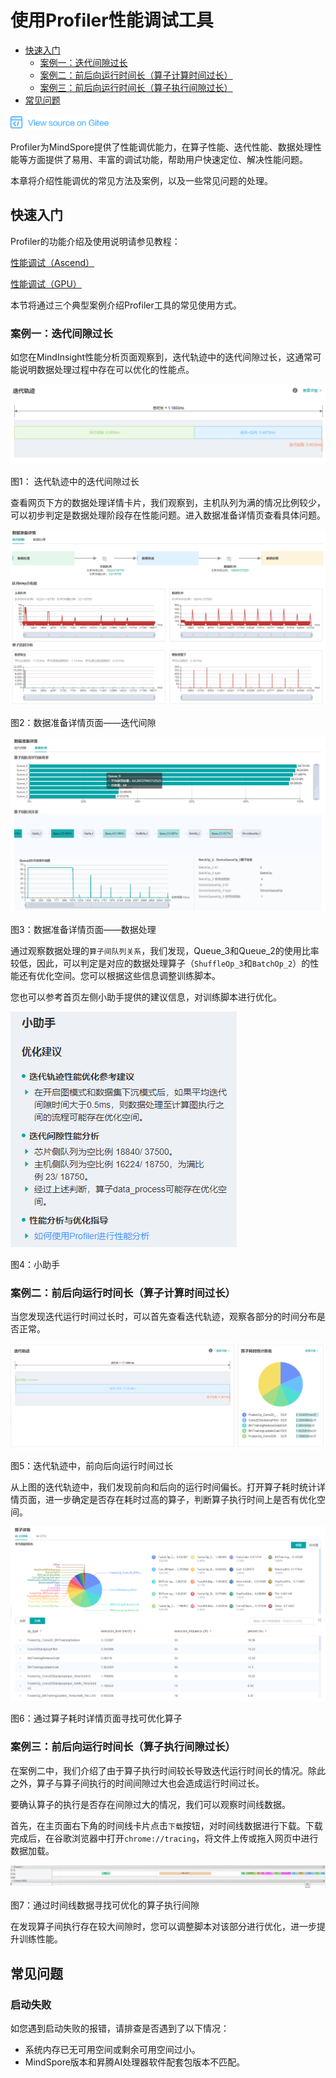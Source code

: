 # 使用Profiler性能调试工具

<!-- TOC -->

- [快速入门](#快速入门)
    - [案例一：迭代间隙过长](#案例一：迭代间隙过长)
    - [案例二：前后向运行时间长（算子计算时间过长）](#案例二：前后向运行时间长（算子计算时间过长）)
    - [案例三：前后向运行时间长（算子执行间隙过长）](#案例三：前后向运行时间长（算子执行间隙过长）)
- [常见问题](#常见问题)

<!-- /TOC -->

<a href="https://gitee.com/mindspore/docs/blob/master/docs/migration_guide/source_zh_cn/performance_optimization.md" target="_blank"><img src="./_static/logo_source.png"></a>

Profiler为MindSpore提供了性能调优能力，在算子性能、迭代性能、数据处理性能等方面提供了易用、丰富的调试功能，帮助用户快速定位、解决性能问题。

本章将介绍性能调优的常见方法及案例，以及一些常见问题的处理。

## 快速入门

Profiler的功能介绍及使用说明请参见教程：

[性能调试（Ascend）](https://mindspore.cn/tutorial/training/zh-CN/master/advanced_use/performance_profiling_ascend.html)

[性能调试（GPU）](https://mindspore.cn/tutorial/training/zh-CN/master/advanced_use/performance_profiling_gpu.html)

本节将通过三个典型案例介绍Profiler工具的常见使用方式。

### 案例一：迭代间隙过长

如您在MindInsight性能分析页面观察到，迭代轨迹中的迭代间隙过长，这通常可能说明数据处理过程中存在可以优化的性能点。

![long_step_interval](images/profiler_case1_long_step_interval.png)

图1： 迭代轨迹中的迭代间隙过长

查看网页下方的数据处理详情卡片，我们观察到，主机队列为满的情况比例较少，可以初步判定是数据处理阶段存在性能问题。进入数据准备详情页查看具体问题。

![dataset_process_step_interval](images/profiler_case1_dataset_process_step_interval.png)

图2：数据准备详情页面——迭代间隙

![data_processing](images/profiler_case1_data_processing.png)

图3：数据准备详情页面——数据处理

通过观察数据处理的```算子间队列关系```，我们发现，Queue_3和Queue_2的使用比率较低，因此，可以判定是对应的数据处理算子（```ShuffleOp_3```和```BatchOp_2```）的性能还有优化空间。您可以根据这些信息调整训练脚本。

您也可以参考首页左侧小助手提供的建议信息，对训练脚本进行优化。

![profiler_helper](images/profiler_case1_helper.png)

图4：小助手

### 案例二：前后向运行时间长（算子计算时间过长）

当您发现迭代运行时间过长时，可以首先查看迭代轨迹，观察各部分的时间分布是否正常。

![long_fp_bp](images/profiler_case2_long_fpbp.png)

图5：迭代轨迹中，前向后向运行时间过长

从上图的迭代轨迹中，我们发现前向和后向的运行时间偏长。打开算子耗时统计详情页面，进一步确定是否存在耗时过高的算子，判断算子执行时间上是否有优化空间。

![operator_details](images/profiler_case2_operator_details.png)

图6：通过算子耗时详情页面寻找可优化算子

### 案例三：前后向运行时间长（算子执行间隙过长）

在案例二中，我们介绍了由于算子执行时间较长导致迭代运行时间长的情况。除此之外，算子与算子间执行的时间间隙过大也会造成运行时间过长。

要确认算子的执行是否存在间隙过大的情况，我们可以观察时间线数据。

首先，在主页面右下角的时间线卡片点击```下载```按钮，对时间线数据进行下载。下载完成后，在谷歌浏览器中打开```chrome://tracing```，将文件上传或拖入网页中进行数据加载。

![timeline](images/profiler_case3_timeline.png)

图7：通过时间线数据寻找可优化的算子执行间隙

在发现算子间执行存在较大间隙时，您可以调整脚本对该部分进行优化，进一步提升训练性能。

## 常见问题

### 启动失败

如您遇到启动失败的报错，请排查是否遇到了以下情况：

- 系统内存已无可用空间或剩余可用空间过小。
- MindSpore版本和昇腾AI处理器软件配套包版本不匹配。
